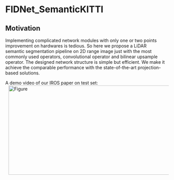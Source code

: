 # FIDNet_SemanticKITTI

## Motivation
Implementing complicated network modules with only one or two points improvement on hardwares is tedious. So here we propose a LiDAR semantic segmentation pipeline on 2D range image just with the most commonly used operators, convolutional operator and bilinear upsample operator. The designed network structure is simple but efficient. We make it achieve the comparable performance with the state-of-the-art projection-based solutions.   

A demo video of our IROS paper on test set:
<br />
<img src="https://github.com/placeforyiming/IROS21-FIDNet-SemanticKITTI/blob/main/semantic.gif?raw=true" alt="Figure" style="width: 540px; height: 280px;" hspace="10" align="left"/>
